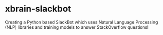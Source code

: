 # xbrain-slackbot
Creating a Python based SlackBot which uses Natural Language Processing (NLP) libraries and training models to answer StackOverflow questions!
